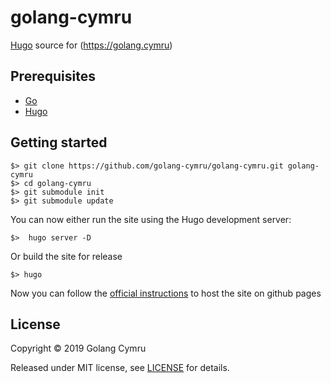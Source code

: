 # golang-cymru

[Hugo](https://gohugo.io) source for (https://golang.cymru)

## Prerequisites

- [Go](https://golang.org)
- [Hugo](https://gohugo.io)

## Getting started

```shell
$> git clone https://github.com/golang-cymru/golang-cymru.git golang-cymru
$> cd golang-cymru
$> git submodule init
$> git submodule update
```

You can now either run the site using the Hugo development server:

```shell
$>  hugo server -D
```

Or build the site for release

```shell
$> hugo
```

Now you can follow the [official instructions](https://gohugo.io/hosting-and-deployment/hosting-on-github/) to host the site on github pages

## License

Copyright &copy; 2019 Golang Cymru

Released under MIT license, see [LICENSE](LICENSE) for details.
